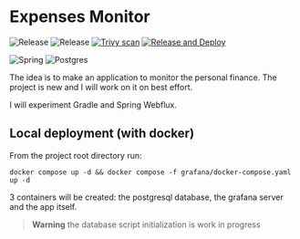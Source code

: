 # Expenses Monitor
![Release](https://img.shields.io/github/v/release/and-mora/expenses-monitor?label=grafana-release&sort=semver&filter=*-grafana)
![Release](https://img.shields.io/github/v/release/and-mora/expenses-monitor?label=backend-release&sort=semver&filter=v*.*.*&color=blue)
[![Trivy scan](https://github.com/and-mora/expenses-monitor/actions/workflows/trivy.yml/badge.svg?branch=master)](https://github.com/and-mora/expenses-monitor/actions/workflows/trivy.yml)
[![Release and Deploy](https://github.com/and-mora/expenses-monitor/actions/workflows/cd-pipeline.yml/badge.svg)](https://github.com/and-mora/expenses-monitor/actions/workflows/cd-pipeline.yml)

![Spring](https://img.shields.io/badge/spring-%236DB33F.svg?style=for-the-badge&logo=spring&logoColor=white)
![Postgres](https://img.shields.io/badge/postgres-%23316192.svg?style=for-the-badge&logo=postgresql&logoColor=white)


The idea is to make an application to monitor the personal finance.
The project is new and I will work on it on best effort.

I will experiment Gradle and Spring Webflux.

## Local deployment (with docker)
From the project root directory run:
```
docker compose up -d && docker compose -f grafana/docker-compose.yaml up -d
```
3 containers will be created: the postgresql database, the grafana server and the app itself.

> **Warning**
the database script initialization is work in progress
